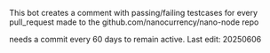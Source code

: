 This bot creates a comment with passing/failing testcases for every pull_request made to the github.com/nanocurrency/nano-node repo


needs a commit every 60 days to remain active.
Last edit: 20250606

